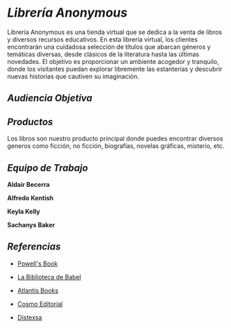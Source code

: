 # _Librería Anonymous_

Librería Anonymous es una tienda virtual que se dedica a la venta de libros y diversos recursos educativos. En esta librería virtual, los clientes encontrarán una cuidadosa selección de títulos que abarcan géneros y temáticas diversas, desde clásicos de la literatura hasta las últimas novedades. El objetivo es proporcionar un ambiente acogedor y tranquilo, donde los visitantes puedan explorar libremente las estanterías y descubrir nuevas historias que cautiven su imaginación.


## _Audiencia Objetiva_




## _Productos_
Los libros son nuestro producto principal donde puedes encontrar diversos generos como ficción, no ficción, biografías, novelas gráficas, misterio, etc.


## _Equipo de Trabajo_

**Aldair Becerra**

**Alfredo Kentish**

**Keyla Kelly**

**Sachanys Baker**


## _Referencias_

* [Powell's Book](https://www.powells.com/)

* [La Biblioteca de Babel](https://labibliotecadebabel.es/)

* [Atlantis Books](https://atlantisbooks.org/)

* [Cosmo Editorial](https://www.cosmoeditorial.com.pe/)

* [Distexsa](https://distexsa.com/)
